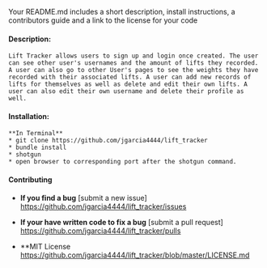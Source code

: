 Your README.md includes a short description, install instructions, a contributors guide and a link to the license for your code

#### **Description:** 
    Lift Tracker allows users to sign up and login once created. The user can see other user's usernames and the amount of lifts they recorded. A user can also go to other User's pages to see the weights they have recorded with their associated lifts. A user can add new records of lifts for themselves as well as delete and edit their own lifts. A user can also edit their own username and delete their profile as well.

#### Installation:
    **In Terminal**
    * git clone https://github.com/jgarcia4444/lift_tracker
    * bundle install
    * shotgun
    * open browser to corresponding port after the shotgun command.

#### Contributing
* **If you find a bug** [submit a new issue] https://github.com/jgarcia4444/lift_tracker/issues
* **If your have written code to fix a bug** [submit a pull request] https://github.com/jgarcia4444/lift_tracker/pulls

* **MIT License https://github.com/jgarcia4444/lift_tracker/blob/master/LICENSE.md
